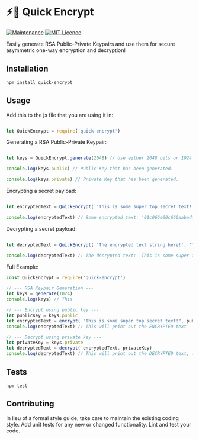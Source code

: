 # ⚡️🔐 Quick Encrypt

[![Maintenance](https://img.shields.io/badge/Maintained%3F-yes-green.svg)](https://GitHub.com/Naereen/StrapDown.js/graphs/commit-activity)
[![MIT Licence](https://badges.frapsoft.com/os/mit/mit.svg?v=103)](https://opensource.org/licenses/mit-license.php)

Easily generate RSA Public-Private Keypairs and use them for secure asymmetric one-way encryption and decryption!

## Installation

  `npm install quick-encrypt`

## Usage

Add this to the js file that you are using it in:

```javascript

let QuickEncrypt = require('quick-encrypt')

```

Generating a RSA Public-Private Keypair:

```javascript

let keys = QuickEncrypt.generate(2048) // Use either 2048 bits or 1024 bits.

console.log(keys.public) // Public Key that has been generated.

console.log(keys.private) // Private Key that has been generated.

```

Encrypting a secret payload:

```javascript

let encryptedText = QuickEncrypt( 'This is some super top secret text!', 'The public key here!')

console.log(encryptedText) // Some encrypted text: '01c066e00c660aabadfc320621d9c3ac25ccf2e4c29e8bf4c......'

```

Decrypting a secret payload:

```javascript

let decryptedText = QuickEncrypt( 'The encrypted text string here!', 'The private key here!')

console.log(decryptedText) // The decrypted text: 'This is some super top secret text!'

```

Full Example:

```javascript
const QuickEncrypt = require('quick-encrypt')

// --- RSA Keypair Generation ---
let keys = generate(1024)
console.log(keys) // This 

// --- Encrypt using public key ---
let publicKey = keys.public
let encryptedText = encrypt( "This is some super top secret text!", publicKey )
console.log(encryptedText) // This will print out the ENCRYPTED text 

// --- Decrypt using private key ---
let privateKey = keys.private
let decryptedText = decrypt( encryptedText, privateKey)
console.log(decryptedText) // This will print out the DECRYPTED text, which is "This is some super top secret text!"

```

## Tests

  `npm test`

## Contributing

In lieu of a formal style guide, take care to maintain the existing coding style. Add unit tests for any new or changed functionality. Lint and test your code.